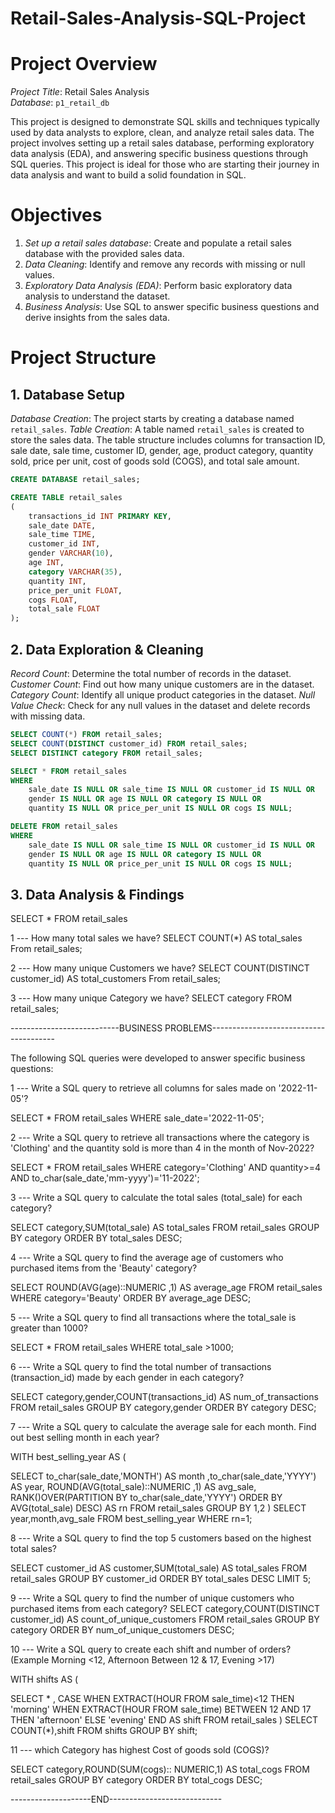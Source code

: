 # Retail-Sales-Analysis-SQL-Project


# Project Overview

*Project Title*: Retail Sales Analysis  
*Database*: `p1_retail_db`

This project is designed to demonstrate SQL skills and techniques typically used by data analysts to explore, clean, and analyze retail sales data. 
The project involves setting up a retail sales database, performing exploratory data analysis (EDA), and answering specific business questions through SQL queries. 
This project is ideal for those who are starting their journey in data analysis and want to build a solid foundation in SQL.

# Objectives

1. *Set up a retail sales database*: Create and populate a retail sales database with the provided sales data.
2. *Data Cleaning*: Identify and remove any records with missing or null values.
3. *Exploratory Data Analysis (EDA)*: Perform basic exploratory data analysis to understand the dataset.
4. *Business Analysis*: Use SQL to answer specific business questions and derive insights from the sales data.

# Project Structure

## 1. Database Setup

 *Database Creation*: The project starts by creating a database named `retail_sales`.
 *Table Creation*: A table named `retail_sales` is created to store the sales data. 
The table structure includes columns for transaction ID, sale date, sale time, customer ID, gender, age, product category, quantity sold, price per unit, cost of goods sold (COGS), and total sale amount.

```sql
CREATE DATABASE retail_sales;

CREATE TABLE retail_sales
(
    transactions_id INT PRIMARY KEY,
    sale_date DATE,	
    sale_time TIME,
    customer_id INT,	
    gender VARCHAR(10),
    age INT,
    category VARCHAR(35),
    quantity INT,
    price_per_unit FLOAT,	
    cogs FLOAT,
    total_sale FLOAT
);
```

## 2. Data Exploration & Cleaning

*Record Count*: Determine the total number of records in the dataset.
*Customer Count*: Find out how many unique customers are in the dataset.
*Category Count*: Identify all unique product categories in the dataset.
*Null Value Check*: Check for any null values in the dataset and delete records with missing data.

```sql
SELECT COUNT(*) FROM retail_sales;
SELECT COUNT(DISTINCT customer_id) FROM retail_sales;
SELECT DISTINCT category FROM retail_sales;

SELECT * FROM retail_sales
WHERE 
    sale_date IS NULL OR sale_time IS NULL OR customer_id IS NULL OR 
    gender IS NULL OR age IS NULL OR category IS NULL OR 
    quantity IS NULL OR price_per_unit IS NULL OR cogs IS NULL;

DELETE FROM retail_sales
WHERE 
    sale_date IS NULL OR sale_time IS NULL OR customer_id IS NULL OR 
    gender IS NULL OR age IS NULL OR category IS NULL OR 
    quantity IS NULL OR price_per_unit IS NULL OR cogs IS NULL;
```

## 3. Data Analysis & Findings


SELECT * FROM retail_sales


1 --- How many total sales we have?
SELECT COUNT(*) AS total_sales From retail_sales;



2 --- How many unique Customers we have?
SELECT COUNT(DISTINCT customer_id) AS total_customers From retail_sales;


3 --- How many unique Category we have?
SELECT category FROM retail_sales;




---------------------------BUSINESS PROBLEMS---------------------------------------

The following SQL queries were developed to answer specific business questions:


1 --- Write a SQL query to retrieve all columns for sales made on '2022-11-05'?

SELECT * FROM retail_sales WHERE sale_date='2022-11-05';


	
2 --- Write a SQL query to retrieve all transactions where the category is 'Clothing' and 
the quantity sold is more than 4 in the month of Nov-2022?

SELECT * FROM retail_sales 
WHERE category='Clothing' 
	AND quantity>=4 
	AND to_char(sale_date,'mm-yyyy')='11-2022';



3 --- Write a SQL query to calculate the total sales (total_sale) for each category?

SELECT category,SUM(total_sale) AS total_sales 
FROM retail_sales 
GROUP BY category
ORDER BY total_sales DESC;



4 --- Write a SQL query to find the average age of customers who purchased items from the 'Beauty' category?

SELECT ROUND(AVG(age)::NUMERIC ,1) AS average_age 
FROM retail_sales 
WHERE category='Beauty'
ORDER BY average_age DESC;



5 --- Write a SQL query to find all transactions where the total_sale is greater than 1000?

SELECT * FROM retail_sales WHERE total_sale >1000;



6 --- Write a SQL query to find the total number of transactions (transaction_id) made by each gender in each category?

SELECT category,gender,COUNT(transactions_id) AS num_of_transactions 
FROM retail_sales 
GROUP BY category,gender
ORDER BY category DESC;



7 --- Write a SQL query to calculate the average sale for each month. Find out best selling month in each year?

WITH best_selling_year AS (
	
SELECT to_char(sale_date,'MONTH') AS month ,to_char(sale_date,'YYYY') AS year,
ROUND(AVG(total_sale)::NUMERIC ,1) AS avg_sale,
RANK()OVER(PARTITION BY to_char(sale_date,'YYYY')  ORDER BY AVG(total_sale) DESC) AS rn
FROM retail_sales
GROUP BY 1,2
	)
SELECT year,month,avg_sale FROM best_selling_year WHERE rn=1;




8 --- Write a SQL query to find the top 5 customers based on the highest total sales?

SELECT customer_id AS customer,SUM(total_sale) AS total_sales 
FROM retail_sales
GROUP BY customer_id
ORDER BY total_sales DESC
LIMIT 5;


9 --- Write a SQL query to find the number of unique customers who purchased items from each category?
SELECT category,COUNT(DISTINCT customer_id) AS count_of_unique_customers 
FROM retail_sales
GROUP BY category
ORDER BY num_of_unique_customers DESC;


10 --- Write a SQL query to create each shift and number of orders?
(Example Morning <12, Afternoon Between 12 & 17, Evening >17)


WITH shifts AS (	
	
SELECT * ,
  CASE
     WHEN EXTRACT(HOUR FROM sale_time)<12 THEN 'morning'
     WHEN EXTRACT(HOUR FROM sale_time) BETWEEN 12 AND 17 THEN 'afternoon'
     ELSE 'evening'
END AS shift 
FROM retail_sales
	)
SELECT COUNT(*),shift FROM shifts GROUP BY shift;



11 --- which Category has highest Cost of goods sold (COGS)?

SELECT category,ROUND(SUM(cogs):: NUMERIC,1) AS total_cogs 
FROM retail_sales
GROUP BY category
ORDER BY total_cogs DESC;


--------------------END----------------------------
